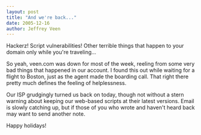 ```yaml
---
layout: post
title: "And we're back..."
date: 2005-12-16
author: Jeffrey Veen
---
```

Hackerz! Script vulnerabilities! Other terrible things that happen to your domain only while you're traveling...

So yeah, veen.com was down for most of the week, reeling from some very bad things that happened in our account. I found this out while waiting for a flight to Boston, just as the agent made the boarding call. That right there pretty much defines the feeling of helplessness.

Our ISP grudgingly turned us back on today, though not without a stern warning about keeping our web-based scripts at their latest versions. Email is slowly catching up, but if those of you who wrote and haven't heard back may want to send another note.

Happy holidays! 
